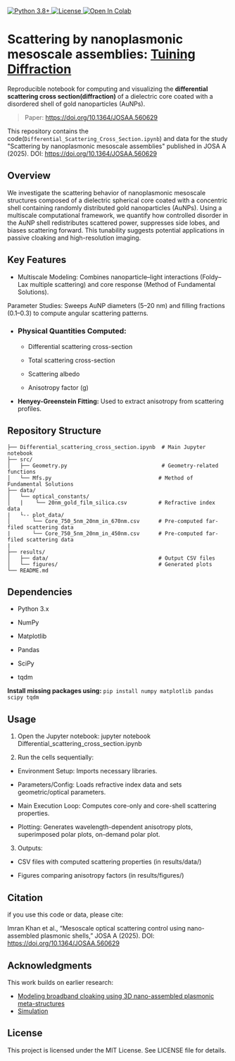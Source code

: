 <p align="left">
  <!-- Python version -->
  <a href="https://www.python.org/">
    <img src="https://img.shields.io/badge/Python-3.8%2B-blue" alt="Python 3.8+">
  </a>
  <!-- License (auto-reads your repo’s license) -->
  <a href="https://github.com/imranlabs/Differential_Scattering_Cross_Section/blob/main/LICENSE">
    <img src="https://img.shields.io/github/license/imranlabs/Broadband_Plasmonic_cloaking" alt="License">
  </a>
  <!-- Open in Colab for your main notebook -->
  <a href="https://colab.research.google.com/github/imranlabs/Differential_Scattering_Cross_Section/blob/main/Differential_Scattering_Cross_Section.ipynb">
    <img src="https://colab.research.google.com/assets/colab-badge.svg" alt="Open In Colab">
  </a>
</p>

# Scattering by nanoplasmonic mesoscale assemblies: [Tuining Diffraction](https://doi.org/10.1364/JOSAA.560629)
Reproducible notebook for computing and visualizing the **differential scattering cross section(diffraction)** of a dielectric core coated with a disordered shell of gold nanoparticles (AuNPs).

> Paper: https://doi.org/10.1364/JOSAA.560629

This repository contains the code(`Differential_Scattering_Cross_Section.ipynb`) and data for the study "Scattering by nanoplasmonic mesoscale assemblies" published in JOSA A (2025).
DOI: https://doi.org/10.1364/JOSAA.560629

## Overview
We investigate the scattering behavior of nanoplasmonic mesoscale structures composed of a dielectric spherical core coated with a concentric shell containing randomly distributed gold nanoparticles (AuNPs). Using a multiscale computational framework, we quantify how controlled disorder in the AuNP shell redistributes scattered power, suppresses side lobes, and biases scattering forward. This tunability suggests potential applications in passive cloaking and high-resolution imaging.

## Key Features

- Multiscale Modeling: Combines nanoparticle–light interactions (Foldy–Lax multiple scattering) and core response (Method of Fundamental Solutions).

Parameter Studies: Sweeps AuNP diameters (5–20 nm) and filling fractions (0.1–0.3) to compute angular scattering patterns.

- ### Physical Quantities Computed:

    - Differential scattering cross-section

    - Total scattering cross-section

    - Scattering albedo

    - Anisotropy factor (g)

- **Henyey-Greenstein Fitting:** Used to extract anisotropy from scattering profiles.

## Repository Structure
```none
├── Differential_scattering_cross_section.ipynb  # Main Jupyter notebook
├── src/
│   ├── Geometry.py                              # Geometry-related functions
│   └── Mfs.py                                  # Method of Fundamental Solutions
├── data/
│   └── optical_constants/
│   |    └── 20nm_gold_film_silica.csv          # Refractive index data
|   └-- plot_data/
│       └── Core_750_5nm_20nm_in_670nm.csv      # Pre-computed far-filed scattering data
|       └── Core_750_5nm_20nm_in_450nm.csv      # Pre-computed far-filed scattering data            
|                    
├── results/
│   ├── data/                                   # Output CSV files
│   └── figures/                                # Generated plots
└── README.md
```
## Dependencies

 - Python 3.x

 - NumPy

 - Matplotlib

 - Pandas

 - SciPy

 - tqdm

**Install missing packages using:**
`pip install numpy matplotlib pandas scipy tqdm`

## Usage

1. Open the Jupyter notebook:
    jupyter notebook Differential_scattering_cross_section.ipynb

2. Run the cells sequentially:

 - Environment Setup: Imports necessary libraries.

 - Parameters/Config: Loads refractive index data and sets geometric/optical parameters.

 - Main Execution Loop: Computes core-only and core-shell scattering properties.

- Plotting: Generates wavelength-dependent anisotropy plots, superimposed polar plots, on-demand polar plot.

3. Outputs:
 - CSV files with computed scattering properties (in results/data/)

 - Figures comparing anisotropy factors (in results/figures/)

## Citation

if you use this code or data, please cite:

 Imran Khan et al., “Mesoscale optical scattering control using nano-assembled plasmonic shells,” JOSA A (2025).
 DOI: https://doi.org/10.1364/JOSAA.560629

## Acknowledgments

This work builds on earlier research:
- [Modeling broadband cloaking using 3D nano-assembled plasmonic meta-structures](https://doi.org/10.1364/OE.395840)
- [Simulation](https://github.com/imranlabs/Broadband_Plasmonic_cloaking)

## License
This project is licensed under the MIT License. See LICENSE file for details.


